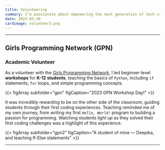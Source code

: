 ```yaml
---
title: Volunteering
summary: I’m passionate about empowering the next generation of tech creators — and volunteering has been an incredible way to give back. Here’s how I’ve helped young minds unlock the power of coding.
date: 2023-05-20
cardimage: volunteer3.png
---
```


---------------------------------------------------------------------------------------------------------------------

## Girls Programming Network (GPN)
### Academic Volunteer

As a volunteer with the [Girls Programming Network](https://www.girlsprogramming.network/), I led beginner-level **workshops** for **K-12 students**, teaching the basics of `Python`, including `if` statements, `for` loops, and simple programming concepts.

{{< figArray subfolder="gpn" figCaption="2023 GPN Workshop Day!" >}}

It was *incredibly* rewarding to be on the other side of the classroom, guiding students through their first coding experiences. Teaching reminded me of my own journey, from writing my first `Hello, World!` program to building a passion for programming. Watching students *light up* as they solved their first coding challenges was a highlight of this experience.

{{< figArray subfolder="gpn2" figCaption="A student of mine — Deepika, and teaching If-Else statements" >}}

---------------------------------------------------------------------------------------------------------------------